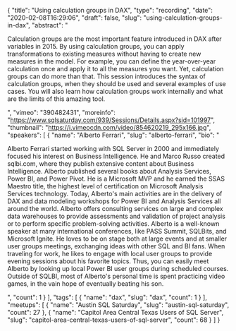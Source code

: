 {
  "title": "Using calculation groups in DAX",
  "type": "recording",
  "date": "2020-02-08T16:29:06",
  "draft": false,
  "slug": "using-calculation-groups-in-dax",
  "abstract": "<p>Calculation groups are the most important feature introduced in DAX after variables in 2015. By using calculation groups, you can apply transformations to existing measures without having to create new measures in the model. For example, you can define the year-over-year calculation once and apply it to all the measures you want. Yet, calculation groups can do more than that. This session introduces the syntax of calculation groups, when they should be used and several examples of use cases. You will also learn how calculation groups work internally and what are the limits of this amazing tool.</p>",
  "vimeo": "390482431",
  "moreinfo": "https://www.sqlsaturday.com/939/Sessions/Details.aspx?sid=101997",
  "thumbnail": "https://i.vimeocdn.com/video/854620219_295x166.jpg",
  "speakers": [
    {
      "name": "Alberto Ferrari",
      "slug": "alberto-ferrari",
      "bio": "<p>Alberto Ferrari started working with SQL Server in 2000 and immediately focused his interest on Business Intelligence. He and Marco Russo created sqlbi.com, where they publish extensive content about Business Intelligence. Alberto published several books about Analysis Services, Power BI, and Power Pivot. He is a Microsoft MVP and he earned the SSAS Maestro title, the highest level of certification on Microsoft Analysis Services technology. Today, Alberto's main activities are in the delivery of DAX and data modeling workshops for Power BI and Analysis Services all around the world. Alberto offers consulting services on large and complex data warehouses to provide assessments and validation of project analysis or to perform specific problem-solving activities. Alberto is a well-known speaker at many international conferences, like PASS Summit, SQLBits, and Microsoft Ignite. He loves to be on stage both at large events and at smaller user groups meetings, exchanging ideas with other SQL and BI fans. When traveling for work, he likes to engage with local user groups to provide evening sessions about his favorite topics. Thus, you can easily meet Alberto by looking up local Power BI user groups during scheduled courses. Outside of SQLBI, most of Alberto's personal time is spent practicing video games, in the vain hope of eventually beating his son.</p>",
      "count": 1
    }
  ],
  "tags": [
    {
      "name": "dax",
      "slug": "dax",
      "count": 1
    }
  ],
  "meetups": [
    {
      "name": "Austin SQL Saturday",
      "slug": "austin-sql-saturday",
      "count": 27
    },
    {
      "name": "Capitol Area Central Texas Users of SQL Server",
      "slug": "capitol-area-central-texas-users-of-sql-server",
      "count": 68
    }
  ]
}